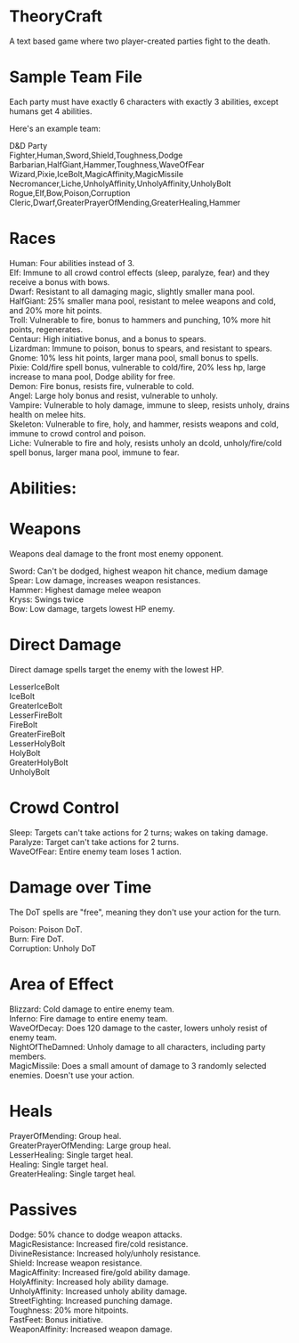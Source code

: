 TheoryCraft
===========
A text based game where two player-created parties fight to the death.


Sample Team File
================
Each party must have exactly 6 characters with exactly 3 abilities, except humans get 4 abilities.  

Here's an example team:

D&D Party  
Fighter,Human,Sword,Shield,Toughness,Dodge  
Barbarian,HalfGiant,Hammer,Toughness,WaveOfFear  
Wizard,Pixie,IceBolt,MagicAffinity,MagicMissile  
Necromancer,Liche,UnholyAffinity,UnholyAffinity,UnholyBolt  
Rogue,Elf,Bow,Poison,Corruption  
Cleric,Dwarf,GreaterPrayerOfMending,GreaterHealing,Hammer


Races
=====
Human:  Four abilities instead of 3.  
Elf:  Immune to all crowd control effects (sleep, paralyze, fear) and they receive a bonus with bows.  
Dwarf:  Resistant to all damaging magic, slightly smaller mana pool.  
HalfGiant:  25% smaller mana pool, resistant to melee weapons and cold, and 20% more hit points.  
Troll:  Vulnerable to fire, bonus to hammers and punching, 10% more hit points, regenerates.  
Centaur:  High initiative bonus, and a bonus to spears.  
Lizardman:  Immune to poison, bonus to spears, and resistant to spears.  
Gnome:  10% less hit points, larger mana pool, small bonus to spells.  
Pixie:  Cold/fire spell bonus, vulnerable to cold/fire, 20% less hp, large increase to mana pool, Dodge ability for free.  
Demon:  Fire bonus, resists fire, vulnerable to cold.  
Angel:  Large holy bonus and resist, vulnerable to unholy.  
Vampire:  Vulnerable to holy damage, immune to sleep, resists unholy, drains health on melee hits.  
Skeleton:  Vulnerable to fire, holy, and hammer, resists weapons and cold, immune to crowd control and poison.  
Liche:  Vulnerable to fire and holy, resists unholy an dcold, unholy/fire/cold spell bonus, larger mana pool, immune to fear.  


Abilities:
==========

Weapons 
=======
Weapons deal damage to the front most enemy opponent.    

Sword:  Can't be dodged, highest weapon hit chance, medium damage  
Spear:  Low damage, increases weapon resistances.  
Hammer:  Highest damage melee weapon  
Kryss:  Swings twice  
Bow:  Low damage, targets lowest HP enemy.  

Direct Damage
=============
Direct damage spells target the enemy with the lowest HP.    

LesserIceBolt  
IceBolt  
GreaterIceBolt  
LesserFireBolt   
FireBolt  
GreaterFireBolt  
LesserHolyBolt  
HolyBolt  
GreaterHolyBolt  
UnholyBolt  

Crowd Control
=============
Sleep:  Targets can't take actions for 2 turns; wakes on taking damage.  
Paralyze:  Target can't take actions for 2 turns.  
WaveOfFear:  Entire enemy team loses 1 action.  

Damage over Time
================
The DoT spells are "free", meaning they don't use your action for the turn.    

Poison:  Poison DoT.  
Burn:  Fire DoT.  
Corruption:  Unholy DoT  

Area of Effect
==============
Blizzard:  Cold damage to entire enemy team.  
Inferno:  Fire damage to entire enemy team.  
WaveOfDecay:  Does 120 damage to the caster, lowers unholy resist of enemy team.  
NightOfTheDamned:  Unholy damage to all characters, including party members.  
MagicMissile:  Does a small amount of damage to 3 randomly selected enemies.  Doesn't use your action.  

Heals
=====
PrayerOfMending:  Group heal.  
GreaterPrayerOfMending:  Large group heal.  
LesserHealing:  Single target heal.  
Healing:  Single target heal.  
GreaterHealing:  Single target heal.

Passives
========
Dodge:  50% chance to dodge weapon attacks.  
MagicResistance:  Increased fire/cold resistance.  
DivineResistance:  Increased holy/unholy resistance.  
Shield:  Increase weapon resistance.    
MagicAffinity:  Increased fire/gold ability damage.  
HolyAffinity:  Increased holy ability damage.  
UnholyAffinity:  Increased unholy ability damage.  
StreetFighting:  Increased punching damage.  
Toughness:  20% more hitpoints.  
FastFeet:  Bonus initiative.    
WeaponAffinity:  Increased weapon damage.  




